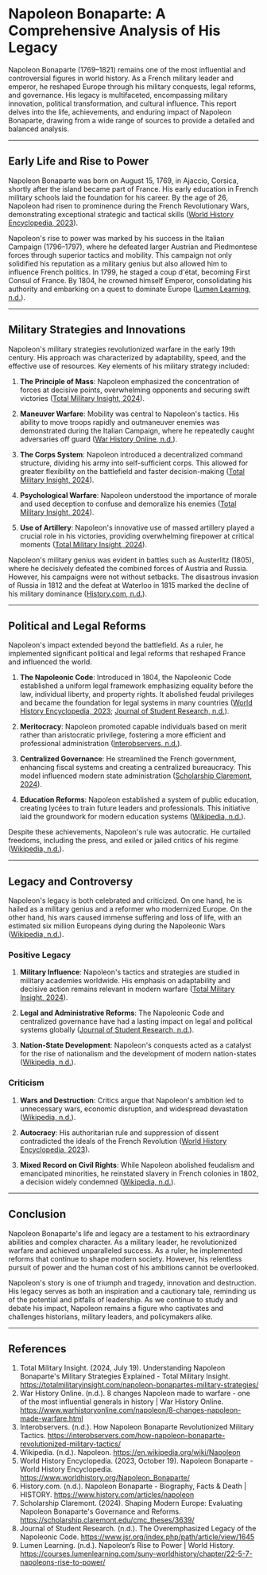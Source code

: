 # Napoleon Bonaparte: A Comprehensive Analysis of His Legacy

Napoleon Bonaparte (1769–1821) remains one of the most influential and controversial figures in world history. As a French military leader and emperor, he reshaped Europe through his military conquests, legal reforms, and governance. His legacy is multifaceted, encompassing military innovation, political transformation, and cultural influence. This report delves into the life, achievements, and enduring impact of Napoleon Bonaparte, drawing from a wide range of sources to provide a detailed and balanced analysis.

---

## Early Life and Rise to Power

Napoleon Bonaparte was born on August 15, 1769, in Ajaccio, Corsica, shortly after the island became part of France. His early education in French military schools laid the foundation for his career. By the age of 26, Napoleon had risen to prominence during the French Revolutionary Wars, demonstrating exceptional strategic and tactical skills ([World History Encyclopedia, 2023](https://www.worldhistory.org/Napoleon_Bonaparte/)).

Napoleon's rise to power was marked by his success in the Italian Campaign (1796–1797), where he defeated larger Austrian and Piedmontese forces through superior tactics and mobility. This campaign not only solidified his reputation as a military genius but also allowed him to influence French politics. In 1799, he staged a coup d'état, becoming First Consul of France. By 1804, he crowned himself Emperor, consolidating his authority and embarking on a quest to dominate Europe ([Lumen Learning, n.d.](https://courses.lumenlearning.com/suny-worldhistory/chapter/22-5-7-napoleons-rise-to-power/)).

---

## Military Strategies and Innovations

Napoleon's military strategies revolutionized warfare in the early 19th century. His approach was characterized by adaptability, speed, and the effective use of resources. Key elements of his military strategy included:

1. **The Principle of Mass**: Napoleon emphasized the concentration of forces at decisive points, overwhelming opponents and securing swift victories ([Total Military Insight, 2024](https://totalmilitaryinsight.com/napoleon-bonapartes-military-strategies/)).

2. **Maneuver Warfare**: Mobility was central to Napoleon's tactics. His ability to move troops rapidly and outmaneuver enemies was demonstrated during the Italian Campaign, where he repeatedly caught adversaries off guard ([War History Online, n.d.](https://www.warhistoryonline.com/napoleon/8-changes-napoleon-made-warfare.html)).

3. **The Corps System**: Napoleon introduced a decentralized command structure, dividing his army into self-sufficient corps. This allowed for greater flexibility on the battlefield and faster decision-making ([Total Military Insight, 2024](https://totalmilitaryinsight.com/napoleon-bonapartes-military-strategies/)).

4. **Psychological Warfare**: Napoleon understood the importance of morale and used deception to confuse and demoralize his enemies ([Total Military Insight, 2024](https://totalmilitaryinsight.com/napoleon-bonapartes-military-strategies/)).

5. **Use of Artillery**: Napoleon's innovative use of massed artillery played a crucial role in his victories, providing overwhelming firepower at critical moments ([Total Military Insight, 2024](https://totalmilitaryinsight.com/napoleon-bonapartes-military-strategies/)).

Napoleon's military genius was evident in battles such as Austerlitz (1805), where he decisively defeated the combined forces of Austria and Russia. However, his campaigns were not without setbacks. The disastrous invasion of Russia in 1812 and the defeat at Waterloo in 1815 marked the decline of his military dominance ([History.com, n.d.](https://www.history.com/articles/napoleon)).

---

## Political and Legal Reforms

Napoleon's impact extended beyond the battlefield. As a ruler, he implemented significant political and legal reforms that reshaped France and influenced the world.

1. **The Napoleonic Code**: Introduced in 1804, the Napoleonic Code established a uniform legal framework emphasizing equality before the law, individual liberty, and property rights. It abolished feudal privileges and became the foundation for legal systems in many countries ([World History Encyclopedia, 2023](https://www.worldhistory.org/Napoleon_Bonaparte/); [Journal of Student Research, n.d.](https://www.jsr.org/index.php/path/article/view/1645)).

2. **Meritocracy**: Napoleon promoted capable individuals based on merit rather than aristocratic privilege, fostering a more efficient and professional administration ([Interobservers, n.d.](https://interobservers.com/how-napoleon-bonaparte-revolutionized-military-tactics/)).

3. **Centralized Governance**: He streamlined the French government, enhancing fiscal systems and creating a centralized bureaucracy. This model influenced modern state administration ([Scholarship Claremont, 2024](https://scholarship.claremont.edu/cmc_theses/3639/)).

4. **Education Reforms**: Napoleon established a system of public education, creating lycées to train future leaders and professionals. This initiative laid the groundwork for modern education systems ([Wikipedia, n.d.](https://en.wikipedia.org/wiki/Napoleon)).

Despite these achievements, Napoleon's rule was autocratic. He curtailed freedoms, including the press, and exiled or jailed critics of his regime ([Wikipedia, n.d.](https://en.wikipedia.org/wiki/Napoleon)).

---

## Legacy and Controversy

Napoleon's legacy is both celebrated and criticized. On one hand, he is hailed as a military genius and a reformer who modernized Europe. On the other hand, his wars caused immense suffering and loss of life, with an estimated six million Europeans dying during the Napoleonic Wars ([Wikipedia, n.d.](https://en.wikipedia.org/wiki/Legacy_of_Napoleon)).

### Positive Legacy

1. **Military Influence**: Napoleon's tactics and strategies are studied in military academies worldwide. His emphasis on adaptability and decisive action remains relevant in modern warfare ([Total Military Insight, 2024](https://totalmilitaryinsight.com/napoleon-bonapartes-military-strategies/)).

2. **Legal and Administrative Reforms**: The Napoleonic Code and centralized governance have had a lasting impact on legal and political systems globally ([Journal of Student Research, n.d.](https://www.jsr.org/index.php/path/article/view/1645)).

3. **Nation-State Development**: Napoleon's conquests acted as a catalyst for the rise of nationalism and the development of modern nation-states ([Wikipedia, n.d.](https://en.wikipedia.org/wiki/Napoleon)).

### Criticism

1. **Wars and Destruction**: Critics argue that Napoleon's ambition led to unnecessary wars, economic disruption, and widespread devastation ([Wikipedia, n.d.](https://en.wikipedia.org/wiki/Legacy_of_Napoleon)).

2. **Autocracy**: His authoritarian rule and suppression of dissent contradicted the ideals of the French Revolution ([World History Encyclopedia, 2023](https://www.worldhistory.org/Napoleon_Bonaparte/)).

3. **Mixed Record on Civil Rights**: While Napoleon abolished feudalism and emancipated minorities, he reinstated slavery in French colonies in 1802, a decision widely condemned ([Wikipedia, n.d.](https://en.wikipedia.org/wiki/Legacy_of_Napoleon)).

---

## Conclusion

Napoleon Bonaparte's life and legacy are a testament to his extraordinary abilities and complex character. As a military leader, he revolutionized warfare and achieved unparalleled success. As a ruler, he implemented reforms that continue to shape modern society. However, his relentless pursuit of power and the human cost of his ambitions cannot be overlooked.

Napoleon's story is one of triumph and tragedy, innovation and destruction. His legacy serves as both an inspiration and a cautionary tale, reminding us of the potential and pitfalls of leadership. As we continue to study and debate his impact, Napoleon remains a figure who captivates and challenges historians, military leaders, and policymakers alike.

---

## References

1. Total Military Insight. (2024, July 19). Understanding Napoleon Bonaparte's Military Strategies Explained - Total Military Insight. https://totalmilitaryinsight.com/napoleon-bonapartes-military-strategies/
2. War History Online. (n.d.). 8 changes Napoleon made to warfare - one of the most influential generals in history | War History Online. https://www.warhistoryonline.com/napoleon/8-changes-napoleon-made-warfare.html
3. Interobservers. (n.d.). How Napoleon Bonaparte Revolutionized Military Tactics. https://interobservers.com/how-napoleon-bonaparte-revolutionized-military-tactics/
4. Wikipedia. (n.d.). Napoleon. https://en.wikipedia.org/wiki/Napoleon
5. World History Encyclopedia. (2023, October 19). Napoleon Bonaparte - World History Encyclopedia. https://www.worldhistory.org/Napoleon_Bonaparte/
6. History.com. (n.d.). Napoleon Bonaparte - Biography, Facts & Death | HISTORY. https://www.history.com/articles/napoleon
7. Scholarship Claremont. (2024). Shaping Modern Europe: Evaluating Napoleon Bonaparte's Governance and Reforms. https://scholarship.claremont.edu/cmc_theses/3639/
8. Journal of Student Research. (n.d.). The Overemphasized Legacy of the Napoleonic Code. https://www.jsr.org/index.php/path/article/view/1645
9. Lumen Learning. (n.d.). Napoleon’s Rise to Power | World History. https://courses.lumenlearning.com/suny-worldhistory/chapter/22-5-7-napoleons-rise-to-power/